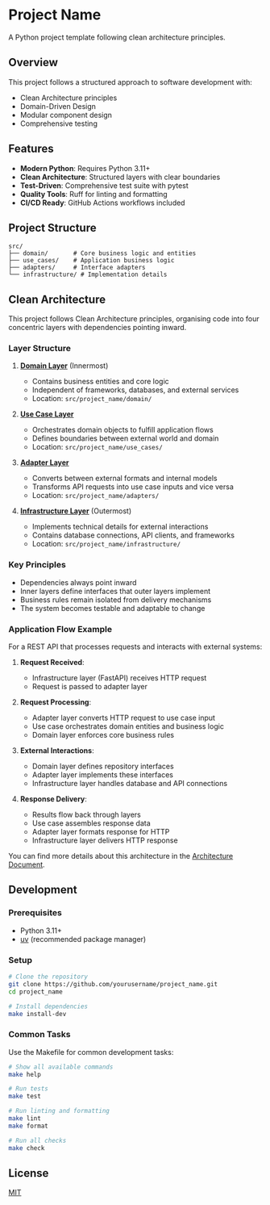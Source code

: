 # Project Name

A Python project template following clean architecture principles.

## Overview

This project follows a structured approach to software development with:

- Clean Architecture principles
- Domain-Driven Design
- Modular component design
- Comprehensive testing

## Features

- **Modern Python**: Requires Python 3.11+
- **Clean Architecture**: Structured layers with clear boundaries
- **Test-Driven**: Comprehensive test suite with pytest
- **Quality Tools**: Ruff for linting and formatting
- **CI/CD Ready**: GitHub Actions workflows included

## Project Structure

```
src/
├── domain/       # Core business logic and entities
├── use_cases/    # Application business logic
├── adapters/     # Interface adapters
└── infrastructure/ # Implementation details
```

## Clean Architecture

This project follows Clean Architecture principles, organising code into four concentric layers with dependencies pointing inward.

### Layer Structure

1. **[Domain Layer](./src/project_name/domain/README.md)** (Innermost)
   - Contains business entities and core logic
   - Independent of frameworks, databases, and external services
   - Location: `src/project_name/domain/`

2. **[Use Case Layer](./src/project_name/use_cases/README.md)**
   - Orchestrates domain objects to fulfill application flows
   - Defines boundaries between external world and domain
   - Location: `src/project_name/use_cases/`

3. **[Adapter Layer](./src/project_name/adapters/README.md)**
   - Converts between external formats and internal models
   - Transforms API requests into use case inputs and vice versa
   - Location: `src/project_name/adapters/`

4. **[Infrastructure Layer](./src/project_name/infrastructure/README.md)** (Outermost)
   - Implements technical details for external interactions
   - Contains database connections, API clients, and frameworks
   - Location: `src/project_name/infrastructure/`

### Key Principles

- Dependencies always point inward
- Inner layers define interfaces that outer layers implement
- Business rules remain isolated from delivery mechanisms
- The system becomes testable and adaptable to change

### Application Flow Example

For a REST API that processes requests and interacts with external systems:

1. **Request Received**:
   - Infrastructure layer (FastAPI) receives HTTP request
   - Request is passed to adapter layer

2. **Request Processing**:
   - Adapter layer converts HTTP request to use case input
   - Use case orchestrates domain entities and business logic
   - Domain layer enforces core business rules

3. **External Interactions**:
   - Domain layer defines repository interfaces
   - Adapter layer implements these interfaces
   - Infrastructure layer handles database and API connections

4. **Response Delivery**:
   - Results flow back through layers
   - Use case assembles response data
   - Adapter layer formats response for HTTP
   - Infrastructure layer delivers HTTP response

You can find more details about this architecture in the [Architecture Document](docs/ARCHITECTURE.md).

## Development

### Prerequisites

- Python 3.11+
- [uv](https://github.com/astral-sh/uv) (recommended package manager)

### Setup

```bash
# Clone the repository
git clone https://github.com/yourusername/project_name.git
cd project_name

# Install dependencies
make install-dev
```

### Common Tasks

Use the Makefile for common development tasks:

```bash
# Show all available commands
make help

# Run tests
make test

# Run linting and formatting
make lint
make format

# Run all checks
make check
```

## License

[MIT](LICENSE)
